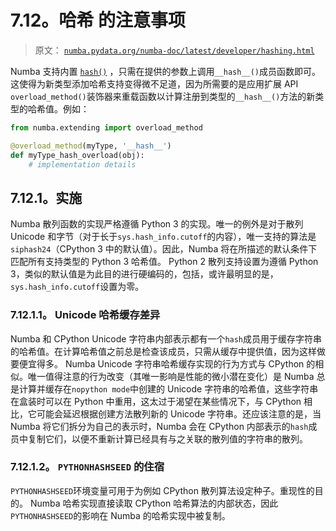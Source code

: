 # 7.12。哈希  的注意事项

> 原文： [`numba.pydata.org/numba-doc/latest/developer/hashing.html`](http://numba.pydata.org/numba-doc/latest/developer/hashing.html)

Numba 支持内置 [`hash()`](https://docs.python.org/3/library/functions.html#hash "(in Python v3.7)") ，只需在提供的参数上调用`__hash__()`成员函数即可。这使得为​​新类型添加哈希支持变得微不足道，因为所需要的是应用扩展 API `overload_method()`装饰器来重载函数以计算注册到类型的`__hash__()`方法的新类型的哈希值。例如：

```py
from numba.extending import overload_method

@overload_method(myType, '__hash__')
def myType_hash_overload(obj):
    # implementation details

```

## 7.12.1。实施

Numba 散列函数的实现严格遵循 Python 3 的实现。唯一的例外是对于散列 Unicode 和字节（对于长于`sys.hash_info.cutoff`的内容），唯一支持的算法是`siphash24`（CPython 3 中的默认值）。因此，Numba 将在所描述的默认条件下匹配所有支持类型的 Python 3 哈希值。 Python 2 散列支持设置为遵循 Python 3，类似的默认值是为此目的进行硬编码的，包括，或许最明显的是，`sys.hash_info.cutoff`设置为零。

### 7.12.1.1。 Unicode 哈希缓存差异

Numba 和 CPython Unicode 字符串内部表示都有一个`hash`成员用于缓存字符串的哈希值。在计算哈希值之前总是检查该成员，只需从缓存中提供值，因为这样做要便宜得多。 Numba Unicode 字符串哈希缓存实现的行为方式与 CPython 的相似。唯一值得注意的行为改变（其唯一影响是性能的微小潜在变化）是 Numba 总是计算并缓存在`nopython mode`中创建的 Unicode 字符串的哈希值，这些字符串在盒装时可以在 Python 中重用，这太过于渴望在某些情况下，与 CPython 相比，它可能会延迟根据创建方法散列新的 Unicode 字符串。还应该注意的是，当 Numba 将它们拆分为自己的表示时，Numba 会在 CPython 内部表示的`hash`成员中复制它们，以便不重新计算已经具有与之关联的散列值的字符串的散列。

### 7.12.1.2。 `PYTHONHASHSEED` 的住宿

`PYTHONHASHSEED`环境变量可用于为例如 CPython 散列算法设定种子。重现性的目的。 Numba 哈希实现直接读取 CPython 哈希算法的内部状态，因此`PYTHONHASHSEED`的影响在 Numba 的哈希实现中被复制。